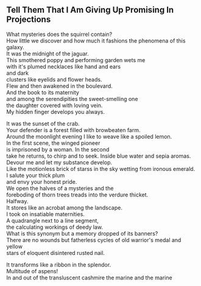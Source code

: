 Tell Them That I Am Giving Up Promising In Projections
------------------------------------------------------
What mysteries does the squirrel contain?  
How little we discover and how much it fashions the phenomena of this galaxy.  
It was the midnight of the jaguar.  
This smothered poppy and performing garden wets me  
with it's plumed necklaces like hand and ears  
and dark  
clusters like eyelids and flower heads.  
Flew and then awakened in the boulevard.  
And the book to its maternity  
and among the serendipities the sweet-smelling one  
the daughter covered with loving vein.  
My hidden finger develops you always.  
  
It was the sunset of the crab.  
Your defender is a forest filled with browbeaten farm.  
Around the moonlight evening I like to weave like a spoiled lemon.  
In the first scene, the winged pioneer  
is imprisoned by a woman. In the second  
take he returns, to chirp and to seek. Inside blue water and sepia aromas.  
Devour me and let my substance develop.  
Like the motionless brick of starss in the sky wetting from ironous emerald.  
I salute your thick plum  
and envy your honest pride.  
We open the halves of a mysteries and the  
foreboding of thorn trees treads into the verdure thicket.  
Halfway.  
It stores like an acrobat among the landscape.  
I took on insatiable maternities.  
A quadrangle next to a line segment,  
the calculating workings of deedy law.  
What is this synonym but a memory dropped of its banners?  
There are no wounds but fatherless cycles of old warrior's medal and yellow  
stars of eloquent disintered rusted nail.  
  
It transforms like a ribbon in the splendor.  
Multitude of aspens!  
In and out of the transluscent cashmire the marine and the marine  
